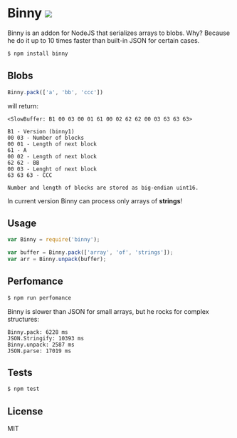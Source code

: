 Binny [![](https://travis-ci.org/x25/binny.png)](https://travis-ci.org/x25/binny)
=====

Binny is an addon for NodeJS that serializes arrays to blobs. Why? Because he do it up to 10 times faster than built-in JSON for certain cases.

```bash
$ npm install binny
```

## Blobs

```js
Binny.pack(['a', 'bb', 'ccc'])
```

will return:

```
<SlowBuffer: B1 00 03 00 01 61 00 02 62 62 00 03 63 63 63>

B1 - Version (binny1)
00 03 - Number of blocks
00 01 - Length of next block
61 - A
00 02 - Length of next block
62 62 - BB
00 03 - Lenght of next block
63 63 63 - CCC

Number and length of blocks are stored as big-endian uint16.
```

In current version Binny can process only arrays of **strings**!

## Usage

```js
var Binny = require('binny');

var buffer = Binny.pack(['array', 'of', 'strings']);
var arr = Binny.unpack(buffer);
```

## Perfomance

```sh
$ npm run perfomance
```

Binny is slower than JSON for small arrays, but he rocks for complex structures:

```
Binny.pack: 6228 ms
JSON.Stringify: 10393 ms
Binny.unpack: 2587 ms
JSON.parse: 17019 ms
```

## Tests

```sh
$ npm test
```

## License
MIT
